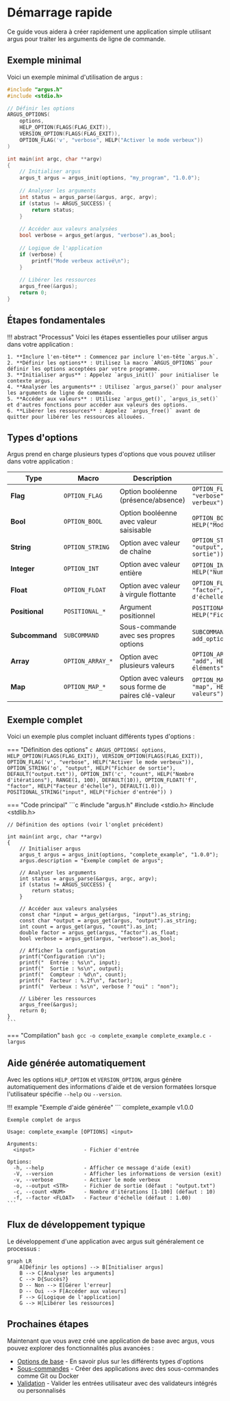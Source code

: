 # Démarrage rapide

Ce guide vous aidera à créer rapidement une application simple utilisant argus pour traiter les arguments de ligne de commande.

## Exemple minimal

Voici un exemple minimal d'utilisation de argus :

```c
#include "argus.h"
#include <stdio.h>

// Définir les options
ARGUS_OPTIONS(
    options,
    HELP_OPTION(FLAGS(FLAG_EXIT)),
    VERSION_OPTION(FLAGS(FLAG_EXIT)),
    OPTION_FLAG('v', "verbose", HELP("Activer le mode verbeux"))
)

int main(int argc, char **argv)
{
    // Initialiser argus
    argus_t argus = argus_init(options, "my_program", "1.0.0");
    
    // Analyser les arguments
    int status = argus_parse(&argus, argc, argv);
    if (status != ARGUS_SUCCESS) {
        return status;
    }
    
    // Accéder aux valeurs analysées
    bool verbose = argus_get(argus, "verbose").as_bool;
    
    // Logique de l'application
    if (verbose) {
        printf("Mode verbeux activé\n");
    }
    
    // Libérer les ressources
    argus_free(&argus);
    return 0;
}
```

## Étapes fondamentales

!!! abstract "Processus"
    Voici les étapes essentielles pour utiliser argus dans votre application :

    1. **Inclure l'en-tête** : Commencez par inclure l'en-tête `argus.h`.
    2. **Définir les options** : Utilisez la macro `ARGUS_OPTIONS` pour définir les options acceptées par votre programme.
    3. **Initialiser argus** : Appelez `argus_init()` pour initialiser le contexte argus.
    4. **Analyser les arguments** : Utilisez `argus_parse()` pour analyser les arguments de ligne de commande.
    5. **Accéder aux valeurs** : Utilisez `argus_get()`, `argus_is_set()` et d'autres fonctions pour accéder aux valeurs des options.
    6. **Libérer les ressources** : Appelez `argus_free()` avant de quitter pour libérer les ressources allouées.

## Types d'options

Argus prend en charge plusieurs types d'options que vous pouvez utiliser dans votre application :

| Type | Macro | Description | Exemple |
|------|-------|-------------|---------|
| **Flag** | `OPTION_FLAG` | Option booléenne (présence/absence) | `OPTION_FLAG('v', "verbose", HELP("Mode verbeux"))` |
| **Bool** | `OPTION_BOOL` | Option booléenne avec valeur saisisable | `OPTION_BOOL('d', "debug", HELP("Mode débogage"))` |
| **String** | `OPTION_STRING` | Option avec valeur de chaîne | `OPTION_STRING('o', "output", HELP("Fichier de sortie"))` |
| **Integer** | `OPTION_INT` | Option avec valeur entière | `OPTION_INT('p', "port", HELP("Numéro de port"))` |
| **Float** | `OPTION_FLOAT` | Option avec valeur à virgule flottante | `OPTION_FLOAT('f', "factor", HELP("Facteur d'échelle"))` |
| **Positional** | `POSITIONAL_*` | Argument positionnel | `POSITIONAL_STRING("input", HELP("Fichier d'entrée"))` |
| **Subcommand** | `SUBCOMMAND` | Sous-commande avec ses propres options | `SUBCOMMAND("add", add_options, ...)` |
| **Array** | `OPTION_ARRAY_*` | Option avec plusieurs valeurs | `OPTION_ARRAY_INT('a', "add", HELP("Ajouter des éléments"))` |
| **Map** | `OPTION_MAP_*` | Option avec valeurs sous forme de paires clé-valeur | `OPTION_MAP_STRING('m', "map", HELP("Mapper des valeurs"))` |

## Exemple complet

Voici un exemple plus complet incluant différents types d'options :

=== "Définition des options"
    ```c
    ARGUS_OPTIONS(
        options,
        HELP_OPTION(FLAGS(FLAG_EXIT)),
        VERSION_OPTION(FLAGS(FLAG_EXIT)),
        OPTION_FLAG('v', "verbose", HELP("Activer le mode verbeux")),
        OPTION_STRING('o', "output", HELP("Fichier de sortie"), DEFAULT("output.txt")),
        OPTION_INT('c', "count", HELP("Nombre d'itérations"), RANGE(1, 100), DEFAULT(10)),
        OPTION_FLOAT('f', "factor", HELP("Facteur d'échelle"), DEFAULT(1.0)),
        POSITIONAL_STRING("input", HELP("Fichier d'entrée"))
    )
    ```

=== "Code principal"
    ```c
    #include "argus.h"
    #include <stdio.h>
    #include <stdlib.h>

    // Définition des options (voir l'onglet précédent)

    int main(int argc, char **argv)
    {
        // Initialiser argus
        argus_t argus = argus_init(options, "complete_example", "1.0.0");
        argus.description = "Exemple complet de argus";
        
        // Analyser les arguments
        int status = argus_parse(&argus, argc, argv);
        if (status != ARGUS_SUCCESS) {
            return status;
        }
        
        // Accéder aux valeurs analysées
        const char *input = argus_get(argus, "input").as_string;
        const char *output = argus_get(argus, "output").as_string;
        int count = argus_get(argus, "count").as_int;
        double factor = argus_get(argus, "factor").as_float;
        bool verbose = argus_get(argus, "verbose").as_bool;
        
        // Afficher la configuration
        printf("Configuration :\n");
        printf("  Entrée : %s\n", input);
        printf("  Sortie : %s\n", output);
        printf("  Compteur : %d\n", count);
        printf("  Facteur : %.2f\n", factor);
        printf("  Verbeux : %s\n", verbose ? "oui" : "non");
        
        // Libérer les ressources
        argus_free(&argus);
        return 0;
    }
    ```

=== "Compilation"
    ```bash
    gcc -o complete_example complete_example.c -largus
    ```

## Aide générée automatiquement

Avec les options `HELP_OPTION` et `VERSION_OPTION`, argus génère automatiquement des informations d'aide et de version formatées lorsque l'utilisateur spécifie `--help` ou `--version`.

!!! example "Exemple d'aide générée"
    ```
    complete_example v1.0.0

    Exemple complet de argus

    Usage: complete_example [OPTIONS] <input>

    Arguments:
      <input>                - Fichier d'entrée

    Options:
      -h, --help             - Afficher ce message d'aide (exit)
      -V, --version          - Afficher les informations de version (exit)
      -v, --verbose          - Activer le mode verbeux
      -o, --output <STR>     - Fichier de sortie (défaut : "output.txt")
      -c, --count <NUM>      - Nombre d'itérations [1-100] (défaut : 10)
      -f, --factor <FLOAT>   - Facteur d'échelle (défaut : 1.00)
    ```

## Flux de développement typique

Le développement d'une application avec argus suit généralement ce processus :

```mermaid
graph LR
    A[Définir les options] --> B[Initialiser argus]
    B --> C[Analyser les arguments]
    C --> D{Succès?}
    D -- Non --> E[Gérer l'erreur]
    D -- Oui --> F[Accéder aux valeurs]
    F --> G[Logique de l'application]
    G --> H[Libérer les ressources]
```

## Prochaines étapes

Maintenant que vous avez créé une application de base avec argus, vous pouvez explorer des fonctionnalités plus avancées :

- [Options de base](basic-options.md) - En savoir plus sur les différents types d'options
- [Sous-commandes](subcommands.md) - Créer des applications avec des sous-commandes comme Git ou Docker
- [Validation](validation.md) - Valider les entrées utilisateur avec des validateurs intégrés ou personnalisés
